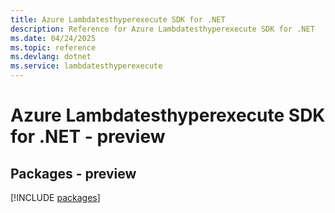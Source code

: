 ```yaml
---
title: Azure Lambdatesthyperexecute SDK for .NET
description: Reference for Azure Lambdatesthyperexecute SDK for .NET
ms.date: 04/24/2025
ms.topic: reference
ms.devlang: dotnet
ms.service: lambdatesthyperexecute
---
```

# Azure Lambdatesthyperexecute SDK for .NET - preview
## Packages - preview
[!INCLUDE [packages](lambdatesthyperexecute-index.md)]
